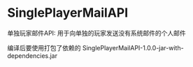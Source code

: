 # SinglePlayerMailAPI  
单独玩家邮件API: 用于向单独的玩家发送没有系统邮件的个人邮件  
  
编译后要使用打包了依赖的 SinglePlayerMailAPI-1.0.0-jar-with-dependencies.jar